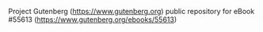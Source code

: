 Project Gutenberg (https://www.gutenberg.org) public repository for
eBook #55613 (https://www.gutenberg.org/ebooks/55613)
